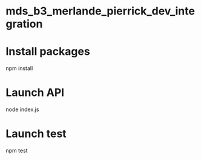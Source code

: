 # mds_b3_merlande_pierrick_dev_integration

# Install packages

npm install

# Launch API

node index.js

# Launch test

npm test 
